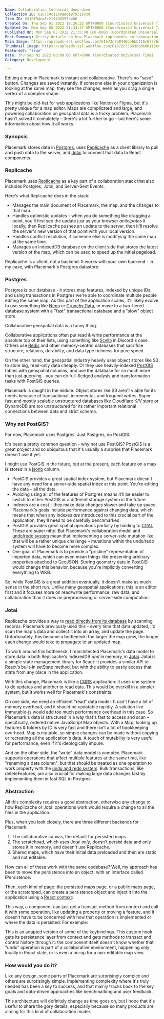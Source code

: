 ```yaml
---
Name: Collaboration technical deep-dive
Collection ID: 616750c12c0aece979319ccd
Item ID: 6310f94ea1c21f494597b480
Created On: Thu Sep 01 2022 18:26:22 GMT+0000 (Coordinated Universal Time)
Updated On: Mon Sep 05 2022 21:34:47 GMT+0000 (Coordinated Universal Time)
Published On: Mon Sep 05 2022 21:35:00 GMT+0000 (Coordinated Universal Time)
Post Summary: Gritty details on how Placemark implements collaboration.
Main Image: https://uploads-ssl.webflow.com/61672c738436bb6bb116c6f2/6310f94605461a0673e167e7_Technical%20collaboration.png
Thumbnail image: https://uploads-ssl.webflow.com/61672c738436bb6bb116c6f2/6310f94605461a0673e167e7_Technical%20collaboration.png
Featured?: "true"
Date: Thu Sep 01 2022 00:00:00 GMT+0000 (Coordinated Universal Time)
Category: Development

---
```


Editing a map in Placemark is instant and collaborative. There's no "save" button. Changes are saved instantly. If someone else in your organization is looking at the same map, they see the changes, even as you drag a single vertex of a complex shape.

This might be old-hat for web applications like Notion or Figma, but it's pretty unique for a map editor. Maps are complicated and large, and powering collaboration on geospatial data is a tricky problem. Placemark hasn't solved it completely – there's a lot further to go – but here's some information about how it all works.

### Synopsis

Placemark stores data in [Postgres](https://www.postgresql.org/), uses [Replicache](https://replicache.dev/) as a client library to pull and push data to the server, and [Jotai](https://github.com/pmndrs/jotai) to connect that data to React components.

### Replicache

Placemark uses [Replicache](https://replicache.dev/) as a key part of a collaboration stack that also includes Postgres, Jotai, and Server-Sent Events.

Here's what Replicache does in the stack:

* Manages the main document of Placemark, the map, and the changes to that map.
* Handles optimistic updates - when you do something like dragging a point, you'll first see the update just as your browser *anticipates* it locally, then Replicache pushes an update to the server, then it'll resolve the server's new version of that point with your local version.
* Handles conflict resolution, if someone else is modifying the same map at the same time.
* Manages an IndexedDB database on the client side that stores the latest version of the map, which can be used to speed up the initial pageload.

Replicache is a client, not a backend. It works with your own backend - in my case, with Placemark's Postgres datastore.

### Postgres

Postgres is our database - it stores map features, indexed by unique IDs, and using transactions in Postgres we're able to coordinate multiple people editing the same map. As this part of the application scales, it'll likely evolve to use something like [Neon](https://neon.tech/) or [Crunchy Data](https://www.crunchydata.com/), or move to a two-tiered database system with a "fast" transactional database and a "slow" object store.

Collaborative geospatial data is a funny thing.

Collaborative applications often put read & write performance at the absolute top of their lists, using something like [Scylla](https://www.scylladb.com/) in Discord's case. Others use [Redis](https://redis.io/) and other memory-centric databases that sacrifice structure, relations, durability, and data type richness for pure speed.

On the other hand, the geospatial industry heavily uses object stores like S3 to store big, read-only data cheaply. Or they use heavily-indexed [PostGIS](https://postgis.net/) tables with geospatial columns, and use the database for so much more than just querying - you can do full-fledged analysis and transformation tasks with PostGIS queries.

Placemark is caught in the middle. Object stores like S3 aren't viable for its needs because of transactional, incremental, and frequent writes. Super fast and mostly scalable unstructured databases like Cloudflare K/V store or DynamoDB are too unstructured for its rather important relational connections between data and strict schema.

### Why not PostGIS?

For now, Placemark uses Postgres. Just Postgres, no PostGIS.

It's been a pretty common question - why not use PostGIS? PostGIS is a great project and so ubiquitous that it's usually a surprise that Placemark doesn't use it yet.

I might use PostGIS in the future, but at the present, each feature on a map is stored in a [jsonb](https://www.postgresql.org/docs/9.4/datatype-json.html) column.

* PostGIS provides a great spatial index system, but Placemark doesn't have any need for a server-side spatial index at this point. You're editing the data – all the data.
* Avoiding using all of the features of Postgres means it'll be easier to switch to either PostGIS or a different storage system in the future.
* Indexes are a cost - they make data changes slower and take up space. Placemark's goals include performance against changing data, which means that when any indexes *are* introduced to this crucial part of the application, they'll need to be carefully benchmarked.
* PostGIS provides great spatial operations partially by binding to [CGAL](https://www.cgal.org/). These are super nifty! But Placemark's collaboration model and [undo/redo system](https://www.placemark.io/post/how-placemark-implements-undo-redo-to-make-map-making-safe-and-chill) mean that implementing a server-side mutation like that will be a rather unique challenge – mutations within the undo/redo system will have to become more complex.
* One goal of Placemark is to provide a "pristine" representation of imported data, which can even mean things like preserving arbitrary properties attached to GeoJSON. Storing geometry data in PostGIS would change this behavior, because you're implicitly converting everything to WKB.

So, while PostGIS is a great addition eventually, it doesn't make as much sense in the short run. Unlike many geospatial applications, this is an editor first and it focuses more on read/write performance, raw data, and collaboration than it does on preprocessing or server-side computation.

### Jotai

Replicache provides a way to [read directly from its database](https://doc.replicache.dev/api/interfaces/ReadTransaction) by scanning records. Placemark previously used this - every time that data updated, I'd scan the map's data and collect it into an array, and update the page. Unfortunately, this became a bottleneck: the larger the map grew, the longer each change would take to propagate to an updated map.

To work around this bottleneck, I rearchitected Placemark's data model to store data in both Replicache's IndexedDB *and* in memory, in [Jotai](https://jotai.org/). Jotai is a simple state management library for React: it provides a similar API to React's built-in setState method, but with the ability to easily access that state from any place in the application.

With this change, Placemark is like a [CQRS](https://www.martinfowler.com/bliki/CQRS.html) application: it uses one system to do updates and another to read data. This would be overkill in a simpler system, but it works well for Placemark's constraints.

On one side, we need an efficient "read" data model. It can't have a lot of memory overhead, and it should be updatable rapidly. A solution like [Immutable-js](https://immutable-js.com/) would add too much performance overhead in this case. So Placemark's data is structured in a way that's fast to access and scan – specifically, ordered native JavaScript Map objects. With a Map, looking up features & folders by ID is very fast and there isn't a lot of bookkeeping overhead. Map is mutable, so simple changes can be made without copying or recreating all the application's data. A touch of mutability is very useful for performance, even if it's ideologically impure.

And on the other side, the "write" data model is complex. Placemark supports operations that affect multiple features at the same time, like "renaming a data column", but that should be treated as one operation to work property with the [undo and redo system](https://www.placemark.io/post/how-placemark-implements-undo-redo-to-make-map-making-safe-and-chill). Bulk transactions, like deleteFeatures, are also crucial for making large data changes fast by implementing them in fast SQL in Postgres.

### Abstraction

All this complexity requires a good abstraction, otherwise any change to how Replicache or Jotai operations work would require a change to all the files in the application.

Plus, when you look closely, there are three different backends for Placemark:

1. The collaborative canvas, the default for persisted maps.
2. The scratchpad, which uses Jotai *only*, doesn't persist data and only stores it in memory, and doesn't use Replicache.
3. Shared maps, which have their initial data preloaded and then are static and not editable.

How can all of these work with the same codebase? Well, my approach has been to move the persistence into an object, with an interface called IPersistence:

Then, each kind of page: the persisted maps page, or a public maps page, or the scratchpad, can create a persistence object and inject it into the application using a [React context](https://reactjs.org/docs/context.html):

This way, a component can just get a transact method from context and call it with some operation, like updating a property or moving a feature, and it doesn't have to be concerned with how that operation is implemented or where the data is persisted. For example:

This is an adapted version of some of the keybindings. This custom hook gets its persistence layer from context and gets methods to transact and control history through it: the component itself doesn't know whether that "undo" operation is part of a collaborative environment, happening only locally in React state, or is even a no-op for a non-editable map view.

### How would you do it?

Like any design, some parts of Placemark are surprisingly complex and others are surprisingly simple. Implementing complexity where it's truly needed has been a key to success, and that mainly tracks back to the key goals and data-driven approaches like benchmarking and user feedback.

This architecture will definitely change as time goes on, but I hope that it's useful to share the gory details, especially because so many products are aiming for this kind of collaboration model.
